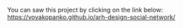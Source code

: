 You can saw this project by clicking on the link below: https://vovakopanko.github.io/arh-design-social-network/
